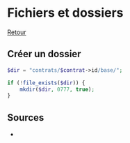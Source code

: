 # Fichiers et dossiers

[Retour](../readme.md)

## Créer un dossier

```php
$dir = "contrats/$contrat->id/base/";

if (!file_exists($dir)) {
    mkdir($dir, 0777, true);
}
```

## Sources

* []()
